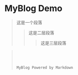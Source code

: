 # MyBlog Demo
> 这是一个段落
> 
> > 这是二层段落
> > 
> > > 这是三层段落

> <br><br><br>
`MyBlog Powered by Markdown`
